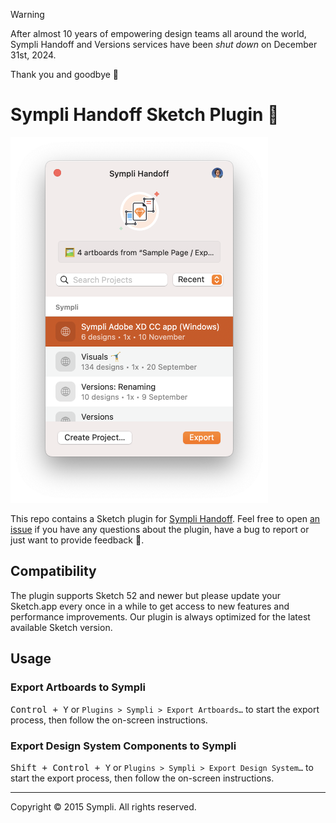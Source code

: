 > [!WARNING]
> After almost 10 years of empowering design teams all around the world, Sympli Handoff and Versions services have been *shut down* on December 31st, 2024.
>  
> Thank you and goodbye 🫡

# Sympli Handoff Sketch Plugin 🔸

<img src="./img/PluginScreenshotForReadme.png" width="412">

This repo contains a Sketch plugin for [Sympli Handoff](https://sympli.io/handoff). Feel free to open [an issue](https://github.com/sympli/sympli-sketch-plugin/issues/new/choose) if you have any questions about the plugin, have a bug to report or just want to provide feedback 🙌.

## Compatibility

The plugin supports Sketch 52 and newer but please update your Sketch.app every once in a while to get access to new features and performance improvements. Our plugin is always optimized for the latest available Sketch version.

## Usage

### Export Artboards to Sympli

<kbd>Control + Y</kbd> or `Plugins > Sympli > Export Artboards…` to start the export process, then follow the on-screen instructions.

### Export Design System Components to Sympli

<kbd>Shift + Control + Y</kbd> or `Plugins > Sympli > Export Design System…` to start the export process, then follow the on-screen instructions.

-----

Copyright © 2015 Sympli. All rights reserved.
